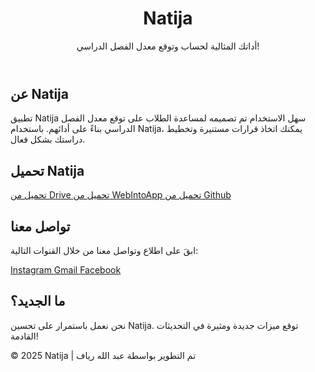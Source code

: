<body>
    <header>
        <h1>Natija</h1>
        <p>أداتك المثالية لحساب وتوقع معدل الفصل الدراسي!</p>
    </header>
    <main>
        <section>
            <h2><i class="fas fa-info-circle"></i> عن Natija</h2>
            <p>تطبيق Natija سهل الاستخدام تم تصميمه لمساعدة الطلاب على توقع معدل الفصل الدراسي بناءً على أدائهم. باستخدام Natija، يمكنك اتخاذ قرارات مستنيرة وتخطيط دراستك بشكل فعال.</p>
        </section>
        <section>
            <h2><i class="fas fa-download"></i> تحميل Natija</h2>
            <div class="download-links">
                <a href="https://drive.google.com/file/d/10XI8gO8GlNiXh8QbKrjHCatVyDgqeeZp/view?usp=sharing" target="_blank">
                    <i class="fas fa-cloud-download-alt"></i> تحميل من Drive
                </a>
                <a href="https://www.webintoapp.com/store/574440" target="_blank">
                    <i class="fas fa-link"></i> تحميل من WebIntoApp
                </a>
                <a href="https://github.com/abdellahriyaf/Natija-v2.0/releases/download/education/Natija.v2.0.apk" target="_blank">
                    <i class="fas fa-link"></i> تحميل من Github
                </a>
            </div>
        </section>
        <section>
            <h2><i class="fas fa-envelope"></i> تواصل معنا</h2>
            <p>ابقَ على اطلاع وتواصل معنا من خلال القنوات التالية:</p>
            <div class="social-links">
                <a href="https://www.instagram.com/_abdellah.r" target="_blank">
                    <i class="fab fa-instagram"></i> Instagram
                </a>
                <a href="mailto:riyafabdellah@gmail.com">
                    <i class="fas fa-envelope"></i> Gmail
                </a>
                <a href="https://www.facebook.com/abdellah.riyaf.1" target="_blank">
                    <i class="fab fa-facebook"></i> Facebook
                </a>
            </div>
        </section>
        <section>
            <h2><i class="fas fa-lightbulb"></i> ما الجديد؟</h2>
            <p>نحن نعمل باستمرار على تحسين Natija. توقع ميزات جديدة ومثيرة في التحديثات القادمة!</p>
        </section>
    </main>
    <footer>
        <p>&copy; 2025 Natija | تم التطوير بواسطة عبد الله رياف</p>
    </footer>
</body>
</html>

